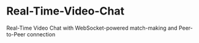 # Real-Time-Video-Chat
Real-Time Video Chat with WebSocket-powered match-making and Peer-to-Peer connection
